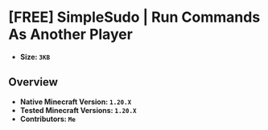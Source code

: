 # [FREE] SimpleSudo | Run Commands As Another Player
+ **Size: `3KB`**

## Overview
+ **Native Minecraft Version: `1.20.X`**  
+ **Tested Minecraft Versions: `1.20.X`**  
+ **Contributors: `Me`**  
